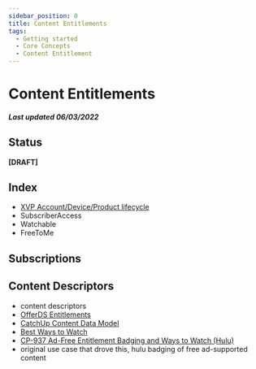 ```yaml
---
sidebar_position: 0
title: Content Entitlements
tags:
  - Getting started
  - Core Concepts
  - Content Entitlement
---
```

# Content Entitlements
##### Last updated 06/03/2022
## Status
**[DRAFT]**
## Index
* [XVP Account/Device/Product lifecycle](https://etwiki.sys.comcast.net/pages/viewpage.action?pageId=653620714)
* SubscriberAccess
* Watchable
* FreeToMe

## Subscriptions

## Content Descriptors
* content descriptors
* [OfferDS Entitlements](https://github.comcast.com/pages/merlin/offerDataService/Entitlement/)
* [CatchUp Content Data Model](https://etwiki.sys.comcast.net/display/XVP/CatchUp+Content+Data+Model)
* [Best Ways to Watch](https://etwiki.sys.comcast.net/pages/viewpage.action?pageId=994514464)
* [CP-937 Ad-Free Entitlement Badging and Ways to Watch (Hulu)](https://ccp.sys.comcast.net/browse/CP-937)
* original use case that drove this, hulu badging of free ad-supported content
